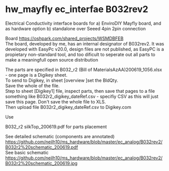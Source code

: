 # hw_mayfly ec_interfae B032rev2
Electrical Conductivity interface boards for a) EnviroDIY Mayfly board, and as hardware option b) standalone over Seeed 4pin 2pin connection

Board https://oshpark.com/shared_projects/WSMDBFEB    
The board, developed by me, has an internal designator of B032rev2. It was developed with EasyPc v20.0, design files are not published, as EasyPC is a propietary non-standard tool, and too dificult to seperate out all parts to make a meaningfull open source distribution    

The parts are specified in B032_r2 (Bill of MaterialsAzAA)200619_1056.xlsx - one page is a Digikey sheet.    
To send to Digikey, in sheet  [overview ]set the BldQty.     
Save the whole of the file.    
Step to sheet [Digikey1] file, inspect parts,  then  save that pages to a file something like B032r2_digikey_dateRef.csv - specifiy CSV as this will just save this page. Don't save the whole file to XLS.   
Then upload file B032r2_digikey_dateRef.csv  to Digikey.com    

Use    

B032_r2 silkTop_200619.pdf  for parts placement    

See detailed schematic (components are annotated)    
https://github.com/neilh10/ms_hardware/blob/master/ec_analog/B032rev2/B032r2%20schematic_200619.pdf   
See basic schematic    
https://github.com/neilh10/ms_hardware/blob/master/ec_analog/B032rev2/B032r2%20schematic_200619.jpg
